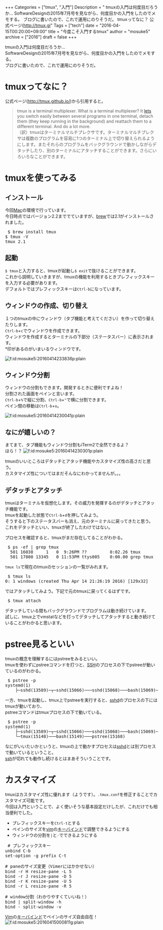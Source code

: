 +++
Categories = ["tmux", "入門"]
Description = " tmuxの入門は何度目だろうか… SoftwareDesignの2015年7月号を見ながら、何度目かの入門をしたのでメモする。 ブログに書いたので、これで運用にのりそうだ。  tmuxってなに？  公式ページ(http://tmux.gi"
Tags = ["tech"]
date = "2016-04-15T00:20:00+09:00"
title = "今度こそ入門するtmux"
author = "mosuke5"
archive = ["2016"]
draft = false
+++

<body>
<p>tmuxの入門は何度目だろうか…<br>
SoftwareDesignの2015年7月号を見ながら、何度目かの入門をしたのでメモする。<br>
ブログに書いたので、これで運用にのりそうだ。</p>

<h1>tmuxってなに？</h1>

<p>公式ページ(<a href="http://tmux.github.io/">http://tmux.github.io/</a>)から引用すると。</p>

<blockquote><p>tmux is a terminal multiplexer. What is a terminal multiplexer? It <a class="keyword" href="http://d.hatena.ne.jp/keyword/lets">lets</a> you switch easily between several programs in one terminal, detach them (they keep running in the background) and reattach them to a different terminal. And do a lot more.<br>
（訳）tmuxはターミナルマルチプレクサです。ターミナルマルチプレクサは複数のプログラムを容易に1つのターミナル上で切り替えられるようにします。またそれらのプログラムをバックグラウンドで動かしながらデタッチしたり、別のターミナルにアタッチすることができます。さらにいろいろなことができます。</p></blockquote>

<h1>tmuxを使ってみる</h1>

<h2>インストール</h2>

<p>今回<a class="keyword" href="http://d.hatena.ne.jp/keyword/Mac">Mac</a>の環境で行っています。<br>
今日時点ではバージョン2.2まででていますが、<a class="keyword" href="http://d.hatena.ne.jp/keyword/brew">brew</a>では2.1がインストールされました。</p>

<pre class="code" data-lang="" data-unlink> $ brew install tmux
$ tmux -V
tmux 2.1 </pre>


<h2>起動</h2>

<p><code>$ tmux</code>と入力すると、tmuxが起動し<code>$ exit</code>で抜けることができます。<br>
これから説明していきますが、tmuxの機能を利用するときプレフィックスキーを入力する必要があります。<br>
デフォルトではプレフィックスキーは<code>Ctrl-b</code>になっています。</p>

<h2>ウィンドウの作成、切り替え</h2>

<p>１つのtmuxの中にウィンドウ（タブ機能と考えてください）を作って切り替えたりします。<br>
<code>Ctrl-b</code>+<code>c</code>でウィンドウを作成できます。<br>
ウィンドウを作成するとターミナルの下部分（ステータスバー）に表示されます。<br>
*印があるのがいまいるウィンドウです。</p>

<p><span itemscope itemtype="http://schema.org/Photograph"><img src="https://cdn-ak.f.st-hatena.com/images/fotolife/m/mosuke5/20160414/20160414233836.png" alt="f:id:mosuke5:20160414233836p:plain" title="f:id:mosuke5:20160414233836p:plain" class="hatena-fotolife" itemprop="image"></span></p>

<h2>ウィンドウ分割</h2>

<p>ウィンドウの分割もできます。開発するときに便利ですよね！<br>
分割された画面をペインと言います。<br>
<code>Ctrl-b</code>+<code>%</code>で縦に分割、<code>Ctrl-b</code>+<code>"</code>で横に分割できます。<br>
ペイン間の移動は<code>Ctrl-b</code>+<code>o</code>。</p>

<p><span itemscope itemtype="http://schema.org/Photograph"><img src="https://cdn-ak.f.st-hatena.com/images/fotolife/m/mosuke5/20160414/20160414230041.png" alt="f:id:mosuke5:20160414230041p:plain" title="f:id:mosuke5:20160414230041p:plain" class="hatena-fotolife" itemprop="image"></span></p>

<h2>なにが嬉しいの？</h2>

<p>まてまて、タブ機能もウィンドウ分割もiTerm2で全然できるよ？<br>
ほら！？
<span itemscope itemtype="http://schema.org/Photograph"><img src="https://cdn-ak.f.st-hatena.com/images/fotolife/m/mosuke5/20160414/20160414230301.png" alt="f:id:mosuke5:20160414230301p:plain" title="f:id:mosuke5:20160414230301p:plain" class="hatena-fotolife" itemprop="image"></span></p>

<p>tmuxのいいところはデタッチとアタッチ機能やカスタマイズ性の高さだと思う。<br>
カスタマイズ性についてはまだそんなにわかってませんが。。。</p>

<h2>デタッチとアタッチ</h2>

<p>tmuxはターミナルを仮想化します。その威力を発揮するのがデタッチとアタッチ機能です。<br>
tmuxを起動した状態で<code>Ctrl-b</code>+<code>d</code>を押してみよう。<br>
そうすると下のステータスバーも消え、元のターミナルに戻ってきたと思う。<br>
これをデタッチといい、tmuxが終了したわけではない。</p>

<p>プロセスを確認すると、tmuxがまだ存在してることがわかる。</p>

<pre class="code" data-lang="" data-unlink> $ ps -ef | grep tmux
  501 16038     1   0  9:26PM ??         0:02.26 tmux
  501 17800 13345   0 11:53PM ttys005    0:00.00 grep tmux </pre>


<p><code>tmux ls</code>で現在のtmuxのセッションの一覧がみれます。</p>

<pre class="code" data-lang="" data-unlink> $ tmux ls
0: 1 windows (created Thu Apr 14 21:26:19 2016) [129x32] </pre>


<p>ではアタッチしてみよう。下記で元のtmuxに戻ってくるはずです。</p>

<pre class="code" data-lang="" data-unlink> $ tmux attach </pre>


<p>デタッチしている間もバックグラウンドでプログラムは動き続けています。<br>
試しに、tmux上でvmstatなどを打ってデタッチしてアタッチすると動き続けていることがわかると思います。</p>

<h1>pstree見るといい</h1>

<p>tmuxの概念を理解するにはpstreeをみるといい。<br>
tmuxを使わずにpstreeコマンドを打つと、<a class="keyword" href="http://d.hatena.ne.jp/keyword/SSH">SSH</a>のプロセスの下でpstreeが動いているのがわかる。</p>

<pre class="code" data-lang="" data-unlink> $ pstree -p
systemd(1)
    ├─sshd(13589)─┬─sshd(15066)───sshd(15068)───bash(15069)───pstree(15115) </pre>


<p>一方、tmuxを起動し、tmux上でpstreeを実行すると、<a class="keyword" href="http://d.hatena.ne.jp/keyword/sshd">sshd</a>のプロセスの下にはtmuxが動いており、<br>
pstreeコマンドはtmuxプロセスの下で動いている。</p>

<pre class="code" data-lang="" data-unlink> $ pstree -p
systemd(1)
    ├─sshd(13589)─┬─sshd(15066)───sshd(15068)───bash(15069)───tmux(15146)
    └─tmux(15148)───bash(15149)───pstree(15168) </pre>


<p>なにがいいたいかというと、tmuxの上で動かすプロセスは<a class="keyword" href="http://d.hatena.ne.jp/keyword/sshd">sshd</a>とは別プロセスで動いているということ。<br>
<a class="keyword" href="http://d.hatena.ne.jp/keyword/ssh">ssh</a>が切れても動作し続けるとはまあそういうことです。</p>

<h1>カスタマイズ</h1>

<p>tmuxはカスタマイズ性に優れます（ようです）。<code>.tmux.conf</code>を修正することでカスタマイズ可能です。<br>
今回は入門ということで、よく使いそうな基本設定だけしたが、これだけでも相当便利でした。</p>

<ul>
<li>プレフィックスキーを<code>Ctrl-t</code>とする</li>
<li>ペインのサイズを<a class="keyword" href="http://d.hatena.ne.jp/keyword/vim">vim</a>の<a class="keyword" href="http://d.hatena.ne.jp/keyword/%A5%AD%A1%BC%A5%D0%A5%A4%A5%F3%A5%C9">キーバインド</a>で調整できるようにする</li>
<li>ウィンドウの分割を<code>|</code>と<code>-</code>でできるようにする</li>
</ul>


<pre class="code" data-lang="" data-unlink> # プレフィックスキー
unbind C-b
set-option -g prefix C-t

# paneのサイズ変更（Vimerにはかかせない）
bind -r H resize-pane -L 5
bind -r J resize-pane -D 5
bind -r K resize-pane -U 5
bind -r L resize-pane -R 5

# window分割（わかりやすくていいね！）
bind | split-window -h
bind - split-window -v </pre>


<p><a class="keyword" href="http://d.hatena.ne.jp/keyword/Vim">Vim</a>の<a class="keyword" href="http://d.hatena.ne.jp/keyword/%A5%AD%A1%BC%A5%D0%A5%A4%A5%F3%A5%C9">キーバインド</a>でペインのサイズ自由自在！
<span itemscope itemtype="http://schema.org/Photograph"><img src="https://cdn-ak.f.st-hatena.com/images/fotolife/m/mosuke5/20160415/20160415000811.gif" alt="f:id:mosuke5:20160415000811g:plain" title="f:id:mosuke5:20160415000811g:plain" class="hatena-fotolife" itemprop="image"></span></p>
</body>
